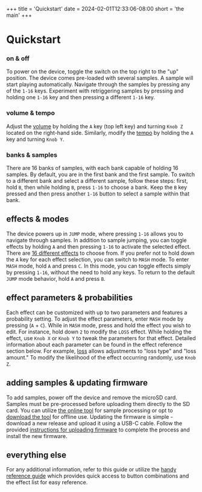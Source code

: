 +++
title = 'Quickstart'
date = 2024-02-01T12:33:06-08:00
short = 'the main'
+++

# Quickstart

### on & off

To power on the device, toggle the switch on the top right to the "up" position. The device comes pre-loaded with several samples. A sample will start playing automatically. Navigate through the samples by pressing any of the `1-16` keys. Experiment with retriggering samples by pressing and holding one `1-16` key and then pressing a different `1-16` key.

### volume & tempo

Adjust the [volume](#volume) by holding the `A` key (top left key) and turning `Knob Z` located on the right-hand side. Similarly, modify the [tempo](#tempo) by holding the `A` key and turning `Knob Y`.

### banks & samples

There are 16 banks of samples, with each bank capable of holding 16 samples. By default, you are in the first bank and the first sample. To switch to a different bank and select a different sample, follow these steps: first, hold `B`, then while holding `B`, press `1-16` to choose a bank. Keep the `B` key pressed and then press another `1-16` button to select a sample within that bank.

## effects & modes

The device powers up in `JUMP` mode, where pressing `1-16` allows you to navigate through samples. In addition to sample jumping, you can toggle effects by holding `A` and then pressing `1-16` to activate the selected effect. There are [16 different effects](#effect-list) to choose from. If you prefer not to hold down the `A` key for each effect selection, you can switch to `MASH` mode. To enter `MASH` mode, hold `A` and press `C`. In this mode, you can toggle effects simply by pressing `1-16`, without the need to hold any keys. To return to the default `JUMP` mode behavior, hold `A` and press `B`.

## effect parameters & probabilities

Each effect can be customized with up to two parameters and features a probability setting. To adjust the effect parameters, enter `MASH` mode by pressing (`A` + `C`). While in `MASH` mode, press and hold the effect you wish to edit. For instance, hold down `2` to modify the `LOSS` effect. While holding the effect, use `Knob X` or `Knob Y` to tweak the parameters for that effect. Detailed information about each parameter can be found in the effect reference section below. For example, [loss](#loss) allows adjustments to "loss type" and "loss amount." To modify the likelihood of the effect occurring randomly, use `Knob Z`.


## adding samples & updating firmware

To add samples, power off the device and remove the microSD card. Samples must be pre-processed before uploading them directly to the SD card. You can utilize [the online tool](/tool) for sample processing or opt to [download the tool](#uploading-samples) for offline use. Updating the firmware is simple - download a new release and upload it using a USB-C cable. Follow the provided [instructions for uploading firmware](#uploading-firmware) to complete the process and install the new firmware.

## everything else

For any additional information, refer to this guide or utilize the [handy reference guide](#reference) which provides quick access to button combinations and the effect list for easy reference.